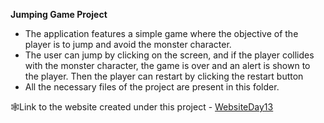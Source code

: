 <b>Jumping Game Project</b></br>
- The application features a simple game where the objective of the player is to jump and avoid the monster character.</br>
- The user can jump by clicking on the screen, and if the player collides with the monster character, the game is over and an alert is shown to the player. Then the player can restart by clicking the restart button</br>
- All the necessary files of the project are present in this folder.</br>

🕸Link to the website created under this project - [WebsiteDay13](https://beautiful-bombolone-a156ff.netlify.app)
